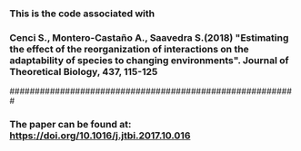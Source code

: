 ### This is the code associated with
### Cenci S., Montero-Castaño A., Saavedra S.(2018) "Estimating the effect of the reorganization of interactions on the adaptability of species to changing environments". Journal of Theoretical Biology, 437, 115-125
######################################################### 
### The paper can be found at: https://doi.org/10.1016/j.jtbi.2017.10.016
